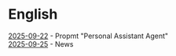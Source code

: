 # English
[2025-09-22](/english/20250922.md) - Propmt "Personal Assistant Agent"  
[2025-09-25](/english/20250925.md) - News
